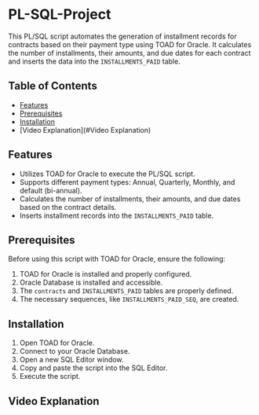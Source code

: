 # PL-SQL-Project

This PL/SQL script automates the generation of installment records for contracts based on their payment type using TOAD for Oracle. It calculates the number of installments, their amounts, and due dates for each contract and inserts the data into the `INSTALLMENTS_PAID` table.

## Table of Contents

- [Features](#features)
- [Prerequisites](#prerequisites)
- [Installation](#installation)
- [Video Explanation](#Video Explanation)

## Features

- Utilizes TOAD for Oracle to execute the PL/SQL script.
- Supports different payment types: Annual, Quarterly, Monthly, and default (bi-annual).
- Calculates the number of installments, their amounts, and due dates based on the contract details.
- Inserts installment records into the `INSTALLMENTS_PAID` table.

## Prerequisites

Before using this script with TOAD for Oracle, ensure the following:

1. TOAD for Oracle is installed and properly configured.
2. Oracle Database is installed and accessible.
3. The `contracts` and `INSTALLMENTS_PAID` tables are properly defined.
4. The necessary sequences, like `INSTALLMENTS_PAID_SEQ`, are created.

## Installation

1. Open TOAD for Oracle.
2. Connect to your Oracle Database.
3. Open a new SQL Editor window.
4. Copy and paste the script into the SQL Editor.
5. Execute the script.

## Video Explanation
